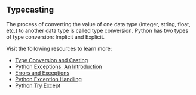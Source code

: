 ## Typecasting

The process of converting the value of one data type (integer, string, float, etc.) to another data type is called type conversion. Python has two types of type conversion: Implicit and Explicit.

Visit the following resources to learn more:

- [Type Conversion and Casting](https://www.programiz.com/python-programming/type-conversion-and-casting)
- [Python Exceptions: An Introduction](https://realpython.com/python-exceptions/)
- [Errors and Exceptions](https://docs.python.org/3/tutorial/errors.html)
- [Python Exception Handling](https://www.programiz.com/python-programming/exception-handling)
- [Python Try Except](https://www.w3schools.com/python/python_try_except.asp)
